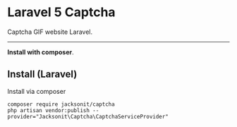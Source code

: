 # Laravel 5 Captcha
Captcha GIF website Laravel.

-----
**Install with composer**.

Install (Laravel)
-----------------
Install via composer
```
composer require jacksonit/captcha
php artisan vendor:publish --provider="Jacksonit\Captcha\CaptchaServiceProvider"
```